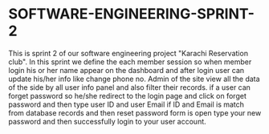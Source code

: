 # SOFTWARE-ENGINEERING-SPRINT-2
This is sprint 2 of our software engineering project "Karachi Reservation club". In this sprint we define the each member session so when member login his or her name appear on the dashboard and after login user can update his/her info like change phone no. Admin of the site view all the data of the side by all user info panel and also filter their records. if a user can forget password so he/she redirect to the login page and click on forget password and then type user ID and user Email if ID and Email is match from database records and then reset password form is open type your new password and then successfully login to your user account.
